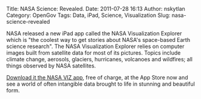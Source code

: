Title: NASA Science: Revealed.
Date: 2011-07-28 16:13
Author: nskytlan
Category: OpenGov
Tags: Data, iPad, Science, Visualization
Slug: nasa-science-revealed

NASA released a new iPad app called the NASA Visualization Explorer
which is "the coolest way to get stories about NASA's space-based Earth
science research". The NASA Visualization Explorer relies on computer
images built from satellite data for most of its pictures. Topics
include climate change, aerosols, glaciers, hurricanes, volcanoes and
wildfires; all things observed by NASA satellites.

[Download it the NASA VIZ app][], free of charge, at the App Store now
and see a world of often intangible data brought to life in stunning and
beautiful form.

  [Download it the NASA VIZ app]: http://itunes.apple.com/us/app/nasa-visualization-explorer/id448700202?ls=1&mt=8
